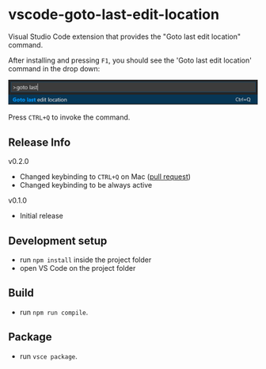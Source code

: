 # vscode-goto-last-edit-location
Visual Studio Code extension that provides the "Goto last edit location" command.

After installing and pressing `F1`, you should see the 'Goto last edit location' command in the drop down:

![Command](doc/command.png "Goto last edit location command")

Press `CTRL+Q` to invoke the command.

## Release Info
v0.2.0
- Changed keybinding to `CTRL+Q` on Mac ([pull request](https://github.com/krizzdewizz/vscode-goto-last-edit-location/pull/1))
- Changed keybinding to be always active

v0.1.0
- Initial release

## Development setup
- run `npm install` inside the project folder
- open VS Code on the project folder

## Build
- run `npm run compile`.

## Package
- run `vsce package`.


